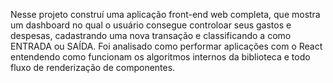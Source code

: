 Nesse projeto construí uma aplicação front-end web completa, que mostra um dashboard no qual o usuário consegue controloar seus gastos e despesas, cadastrando uma nova transação e classificando a como ENTRADA ou SAÍDA. Foi analisado como performar aplicações com o React entendendo como funcionam os algoritmos internos da biblioteca e todo fluxo de renderização de componentes.
